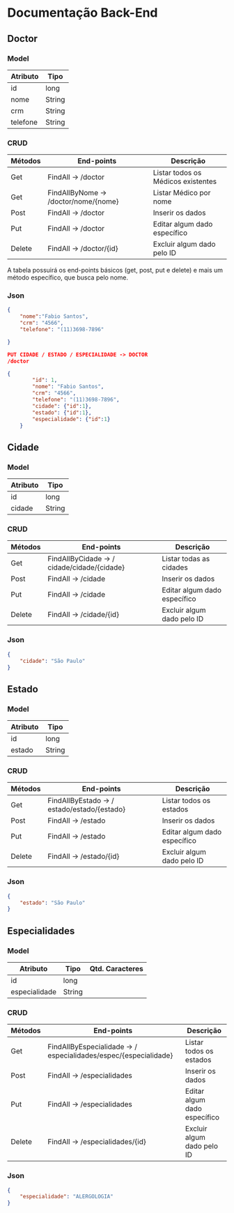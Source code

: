 # Documentação Back-End

## Doctor

 ### Model

| Atributo | Tipo   |
|----------|--------|
| id       | long   |
| nome     | String |
| crm      | String |
| telefone | String |


### CRUD
 
| Métodos| End-points                           | Descrição                           |
|--------|--------------------------------------|-------------------------------------|
| Get    | FindAll -> /doctor                   | Listar todos os Médicos existentes
| Get    | FindAllByNome -> /doctor/nome/{nome} | Listar Médico por nome
| Post   | FindAll -> /doctor                   | Inserir os dados
| Put    | FindAll -> /doctor                   | Editar algum dado específico
| Delete | FindAll -> /doctor/{id}              | Excluir algum dado pelo ID

A tabela possuirá os end-points básicos (get, post, put e delete) e mais um método específico, que busca pelo nome.

### Json

```json
{
    "nome":"Fabio Santos",
    "crm": "4566",
    "telefone": "(11)3698-7896"

}

PUT CIDADE / ESTADO / ESPECIALIDADE -> DOCTOR
/doctor

{
        "id": 1,
        "nome": "Fabio Santos",
        "crm": "4566",
        "telefone": "(11)3698-7896",
        "cidade": {"id":1},
        "estado": {"id":1},
        "especialidade": {"id":1}
    }


```

## Cidade

 ### Model

| Atributo | Tipo   |
|----------|--------|
| id       | long   |
| cidade   | String | 


### CRUD
 
| Métodos| End-points                                  | Descrição                           |
|--------|---------------------------------------------|-------------------------------------|
| Get    | FindAllByCidade -> / cidade/cidade/{cidade} | Listar todas as cidades 
| Post   | FindAll -> /cidade                          | Inserir os dados
| Put    | FindAll -> /cidade                          | Editar algum dado específico
| Delete | FindAll -> /cidade/{id}                     | Excluir algum dado pelo ID



### Json

```json
{
    "cidade": "São Paulo"
}

```

## Estado

 ### Model

| Atributo | Tipo   |
|----------|--------|
| id       | long   |
| estado   | String | 



### CRUD
 
| Métodos| End-points                                  | Descrição                           |
|--------|---------------------------------------------|-------------------------------------|
| Get    | FindAllByEstado -> / estado/estado/{estado} | Listar todos os estados
| Post   | FindAll -> /estado                          | Inserir os dados
| Put    | FindAll -> /estado                          | Editar algum dado específico
| Delete | FindAll -> /estado/{id}                     | Excluir algum dado pelo ID

### Json

```json
{
    "estado": "São Paulo"
}

```

## Especialidades

 ### Model

| Atributo      | Tipo | Qtd. Caracteres |
|---------------|------|-----------------|
| id            |  long 
| especialidade | String | 



### CRUD
 
| Métodos| End-points                                  | Descrição                           |
|--------|---------------------------------------------|-------------------------------------|
| Get    | FindAllByEspecialidade -> / especialidades/espec/{especialidade}| Listar todos os estados
| Post   | FindAll -> /especialidades                                      | Inserir os dados
| Put    | FindAll -> /especialidades                                      | Editar algum dado específico
| Delete | FindAll -> /especialidades/{id}                                 | Excluir algum dado pelo ID


### Json

```json
{    
    "especialidade": "ALERGOLOGIA"  
}


```


